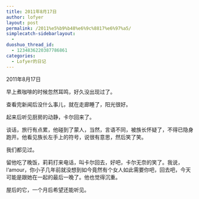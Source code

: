 ```yaml
---
title: 2011年8月17日
author: lofyer
layout: post
permalink: /2011%e5%b9%b48%e6%9c%8817%e6%97%a5/
simplecatch-sidebarlayout:
  - 
duoshuo_thread_id:
  - 1234836220387786861
categories:
  - Lofyer的日记
---
```

2011年8月17日

早上煮咖啡的时候忽然耳鸣，好久没出现过了。

查看完新闻后没什么事儿，就在走廊睡了，阳光很好。

起来后听见厨房的动静，卡尔回来了。

谈话，旅行有点累，他碰到了蒙人，当然，言语不同，被族长怀疑了，不得已隐身跑开。他看见族长左手上的符号，说很有意思，然后笑了笑。

我们都见过。

留他吃了晚饭，莉莉打来电话，叫卡尔回去，好吧，卡尔无奈的笑了。我说，l‘amour，你小子几年前就没想到如今竟然有个女人如此需要你吧，回去吧，今天可能是跟她在一起的最后一晚了。他也觉得沉重。

屋后的它，一个月后希望还能听见。